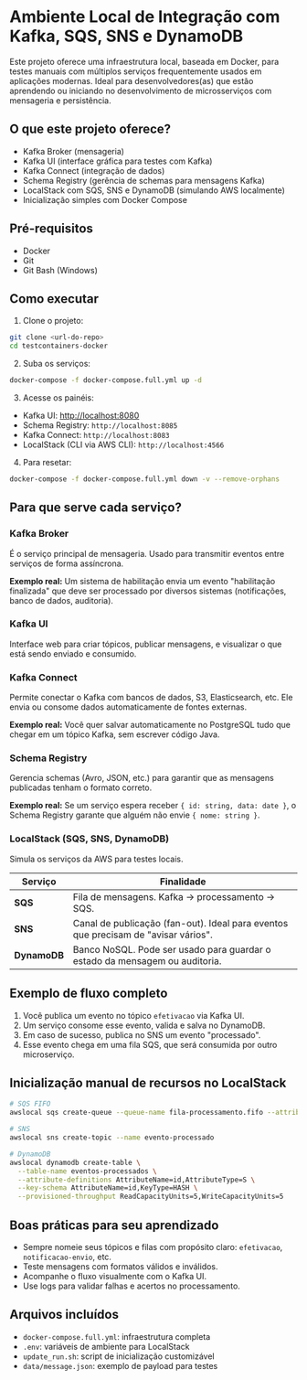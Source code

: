 
# Ambiente Local de Integração com Kafka, SQS, SNS e DynamoDB

Este projeto oferece uma infraestrutura local, baseada em Docker, para testes manuais com múltiplos serviços frequentemente usados em aplicações modernas. Ideal para desenvolvedores(as) que estão aprendendo ou iniciando no desenvolvimento de microsserviços com mensageria e persistência.

## O que este projeto oferece?

- Kafka Broker (mensageria)
- Kafka UI (interface gráfica para testes com Kafka)
- Kafka Connect (integração de dados)
- Schema Registry (gerência de schemas para mensagens Kafka)
- LocalStack com SQS, SNS e DynamoDB (simulando AWS localmente)
- Inicialização simples com Docker Compose

## Pré-requisitos

- Docker
- Git
- Git Bash (Windows)

## Como executar

1. Clone o projeto:
```bash
git clone <url-do-repo>
cd testcontainers-docker
```

2. Suba os serviços:
```bash
docker-compose -f docker-compose.full.yml up -d
```

3. Acesse os painéis:
- Kafka UI: [http://localhost:8080](http://localhost:8080)
- Schema Registry: `http://localhost:8085`
- Kafka Connect: `http://localhost:8083`
- LocalStack (CLI via AWS CLI): `http://localhost:4566`

4. Para resetar:
```bash
docker-compose -f docker-compose.full.yml down -v --remove-orphans
```

## Para que serve cada serviço?

### Kafka Broker
É o serviço principal de mensageria. Usado para transmitir eventos entre serviços de forma assíncrona.

**Exemplo real:** Um sistema de habilitação envia um evento "habilitação finalizada" que deve ser processado por diversos sistemas (notificações, banco de dados, auditoria).

### Kafka UI
Interface web para criar tópicos, publicar mensagens, e visualizar o que está sendo enviado e consumido.

### Kafka Connect
Permite conectar o Kafka com bancos de dados, S3, Elasticsearch, etc. Ele envia ou consome dados automaticamente de fontes externas.

**Exemplo real:** Você quer salvar automaticamente no PostgreSQL tudo que chegar em um tópico Kafka, sem escrever código Java.

### Schema Registry
Gerencia schemas (Avro, JSON, etc.) para garantir que as mensagens publicadas tenham o formato correto.

**Exemplo real:** Se um serviço espera receber `{ id: string, data: date }`, o Schema Registry garante que alguém não envie `{ nome: string }`.

### LocalStack (SQS, SNS, DynamoDB)
Simula os serviços da AWS para testes locais.

| Serviço     | Finalidade                                                                  |
|-------------|------------------------------------------------------------------------------|
| **SQS**     | Fila de mensagens. Kafka → processamento → SQS.                             |
| **SNS**     | Canal de publicação (fan-out). Ideal para eventos que precisam de "avisar vários". |
| **DynamoDB**| Banco NoSQL. Pode ser usado para guardar o estado da mensagem ou auditoria. |

## Exemplo de fluxo completo

1. Você publica um evento no tópico `efetivacao` via Kafka UI.
2. Um serviço consome esse evento, valida e salva no DynamoDB.
3. Em caso de sucesso, publica no SNS um evento "processado".
4. Esse evento chega em uma fila SQS, que será consumida por outro microserviço.

## Inicialização manual de recursos no LocalStack

```bash
# SQS FIFO
awslocal sqs create-queue --queue-name fila-processamento.fifo --attributes FifoQueue=true,ContentBasedDeduplication=true

# SNS
awslocal sns create-topic --name evento-processado

# DynamoDB
awslocal dynamodb create-table \
  --table-name eventos-processados \
  --attribute-definitions AttributeName=id,AttributeType=S \
  --key-schema AttributeName=id,KeyType=HASH \
  --provisioned-throughput ReadCapacityUnits=5,WriteCapacityUnits=5
```

## Boas práticas para seu aprendizado

- Sempre nomeie seus tópicos e filas com propósito claro: `efetivacao`, `notificacao-envio`, etc.
- Teste mensagens com formatos válidos e inválidos.
- Acompanhe o fluxo visualmente com o Kafka UI.
- Use logs para validar falhas e acertos no processamento.

## Arquivos incluídos

- `docker-compose.full.yml`: infraestrutura completa
- `.env`: variáveis de ambiente para LocalStack
- `update_run.sh`: script de inicialização customizável
- `data/message.json`: exemplo de payload para testes

